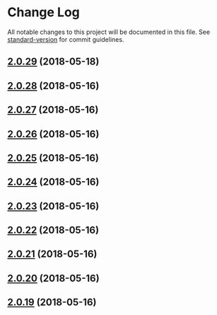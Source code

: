 # Change Log

All notable changes to this project will be documented in this file. See [standard-version](https://github.com/conventional-changelog/standard-version) for commit guidelines.

<a name="2.0.29"></a>
## [2.0.29](https://github.com/rainlst/neuron-fiber/compare/v2.0.28...v2.0.29) (2018-05-18)



<a name="2.0.28"></a>
## [2.0.28](https://github.com/rainlst/neuron-fiber/compare/v2.0.27...v2.0.28) (2018-05-16)



<a name="2.0.27"></a>
## [2.0.27](https://github.com/rainlst/neuron-fiber/compare/v2.0.26...v2.0.27) (2018-05-16)



<a name="2.0.26"></a>
## [2.0.26](https://github.com/rainlst/neuron-fiber/compare/v2.0.25...v2.0.26) (2018-05-16)



<a name="2.0.25"></a>
## [2.0.25](https://github.com/rainlst/neuron-fiber/compare/v2.0.24...v2.0.25) (2018-05-16)



<a name="2.0.24"></a>
## [2.0.24](https://github.com/rainlst/neuron-fiber/compare/v2.0.23...v2.0.24) (2018-05-16)



<a name="2.0.23"></a>
## [2.0.23](https://github.com/rainlst/neuron-fiber/compare/v2.0.22...v2.0.23) (2018-05-16)



<a name="2.0.22"></a>
## [2.0.22](https://github.com/rainlst/neuron-fiber/compare/v2.0.21...v2.0.22) (2018-05-16)



<a name="2.0.21"></a>
## [2.0.21](https://github.com/rainlst/neuron-fiber/compare/v2.0.20...v2.0.21) (2018-05-16)



<a name="2.0.20"></a>
## [2.0.20](https://github.com/rainlst/neuron-fiber/compare/v2.0.19...v2.0.20) (2018-05-16)



<a name="2.0.19"></a>
## [2.0.19](https://github.com/rainlst/neuron-fiber/compare/v2.0.11...v2.0.19) (2018-05-16)
